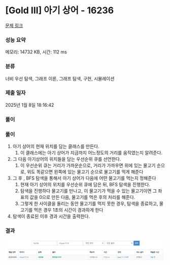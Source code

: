 # [Gold III] 아기 상어 - 16236

[문제 링크](https://www.acmicpc.net/problem/16236)

### 성능 요약

메모리: 14732 KB, 시간: 112 ms

### 분류

너비 우선 탐색, 그래프 이론, 그래프 탐색, 구현, 시뮬레이션

### 제출 일자

2025년 1월 8일 18:16:42

### 풀이
### 풀이

1. 아기 상어의 현재 위치를 담는 클래스를 만든다.
    1. 이 클래스에는 아기 상어가 지금까지 어느정도의 거리를 움직였는지 알려준다.
2. 그 다음 아기상어의 위치들을 담는 우선순위 큐를 선언한다.
    1. 이 우선순위 큐는 거리가 가까운순으로, 거리가 가까우면 위에 있는 물고기 순으로, 위도 똑같으면 왼쪽에 있는 물고기 순으로 물고기를 먹게 해준다
3. 그 후 , BFS 탐색을 통해서 아기 상어가 다음에 어떤 물고기를 먹는지 정해준다
    1. 현재 아기 상어의 위치를 우선순위 큐에 담은 뒤, BFS 탐색을 진행한다.
    2. 탐색을 진행하다 물고기를 만나고, 이 물고기가 먹을 수 있는 물고기이면 그 좌표의 값을 0으로 만든 다음, 물고기를 먹은 후의 처리를 해준다.
    3. 그렇게 한 사이클을 돌리는 동안 물고기를 먹지 못한 경우, 탐색을 종료하고, 물고기를 먹은 경우 1초의 시간이 경과하게 한다
4. 탐색이 종료된 이후 경과 시간을 출력한다.

### 결과
![image.png](image.png)